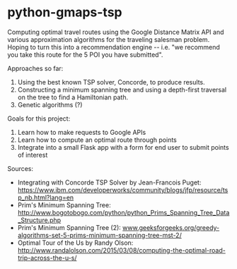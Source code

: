 # python-gmaps-tsp
Computing optimal travel routes using the Google Distance Matrix API and various approximation algorithms for the traveling salesman problem. Hoping to turn this into a recommendation engine -- i.e. "we recommend you take this route for the 5 POI you have submitted".

Approaches so far:
1) Using the best known TSP solver, Concorde, to produce results.
2) Constructing a minimum spanning tree and using a depth-first traversal on the tree to find a Hamiltonian path.
3) Genetic algorithms (?)

Goals for this project:
1) Learn how to make requests to Google APIs
2) Learn how to compute an optimal route through points
3) Integrate into a small Flask app with a form for end user to submit points of interest

Sources:
- Integrating with Concorde TSP Solver by Jean-Francois Puget: https://www.ibm.com/developerworks/community/blogs/jfp/resource/tsp_nb.html?lang=en
- Prim's Minimum Spanning Tree: http://www.bogotobogo.com/python/python_Prims_Spanning_Tree_Data_Structure.php
- Prim's Minimum Spanning Tree (2): www.geeksforgeeks.org/greedy-algorithms-set-5-prims-minimum-spanning-tree-mst-2/
- Optimal Tour of the Us by Randy Olson: http://www.randalolson.com/2015/03/08/computing-the-optimal-road-trip-across-the-u-s/